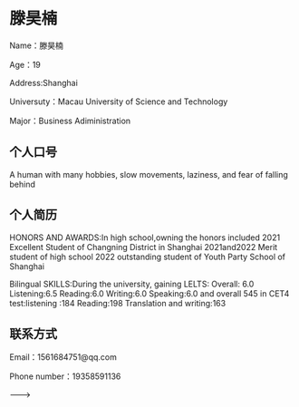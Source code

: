 <!DOCTYPE html>
<html>
<head>
<title>滕昊楠'sindividual website</title>
</head>
<body>
<h1>滕昊楠</h1>
<p>Name：滕昊楠</p >
<p>Age：19</p >
<p>Address:Shanghai</p >
<p>Universuty：Macau University of Science and Technology</p >
<p>Major：Business Adiministration</p >

<h2>个人口号</h2>
<p>A human with many hobbies, slow movements, laziness, and fear of falling behind</p >

<h2>个人简历</h2>
<p>HONORS AND AWARDS:In high school,owning the honors included 2021 Excellent Student of Changning District in Shanghai 
2021and2022 Merit  student of high school  
2022 outstanding student of Youth Party School of Shanghai
  
Bilingual SKILLS:During the university, gaining LELTS: Overall: 6.0  Listening:6.5  Reading:6.0  Writing:6.0  Speaking:6.0 
and overall 545 in CET4 test:listening :184 Reading:198 Translation and writing:163</p >




<h2>联系方式</h2>
<p>Email：1561684751@qq.com</p >
<p>Phone number：19358591136</p >

</body>
</html>

--->
